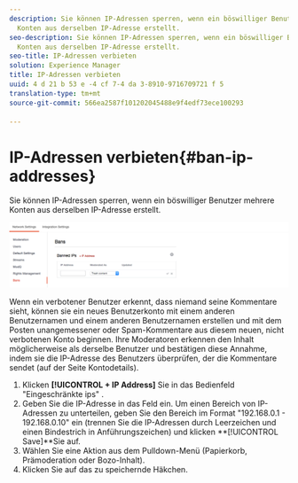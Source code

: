 ```yaml
---
description: Sie können IP-Adressen sperren, wenn ein böswilliger Benutzer mehrere
  Konten aus derselben IP-Adresse erstellt.
seo-description: Sie können IP-Adressen sperren, wenn ein böswilliger Benutzer mehrere
  Konten aus derselben IP-Adresse erstellt.
seo-title: IP-Adressen verbieten
solution: Experience Manager
title: IP-Adressen verbieten
uuid: 4 d 21 b 53 e -4 cf 7-4 da 3-8910-9716709721 f 5
translation-type: tm+mt
source-git-commit: 566ea2587f101202045488e9f4edf73ece100293

---
```



# IP-Adressen verbieten{#ban-ip-addresses}

Sie können IP-Adressen sperren, wenn ein böswilliger Benutzer mehrere Konten aus derselben IP-Adresse erstellt.

![](assets/Bans-1024x239.png)

Wenn ein verbotener Benutzer erkennt, dass niemand seine Kommentare sieht, können sie ein neues Benutzerkonto mit einem anderen Benutzernamen und einem anderen Benutzernamen erstellen und mit dem Posten unangemessener oder Spam-Kommentare aus diesem neuen, nicht verbotenen Konto beginnen. Ihre Moderatoren erkennen den Inhalt möglicherweise als derselbe Benutzer und bestätigen diese Annahme, indem sie die IP-Adresse des Benutzers überprüfen, der die Kommentare sendet (auf der Seite Kontodetails).

1. Klicken **[!UICONTROL + IP Address]** Sie in das Bedienfeld "Eingeschränkte ips" .
1. Geben Sie die IP-Adresse in das Feld ein. Um einen Bereich von IP-Adressen zu unterteilen, geben Sie den Bereich im Format "192.168.0.1 - 192.168.0.10" ein (trennen Sie die IP-Adressen durch Leerzeichen und einen Bindestrich in Anführungszeichen) und klicken **[!UICONTROL Save]**Sie auf.
1. Wählen Sie eine Aktion aus dem Pulldown-Menü (Papierkorb, Prämoderation oder Bozo-Inhalt).
1. Klicken Sie auf das zu speichernde Häkchen.
